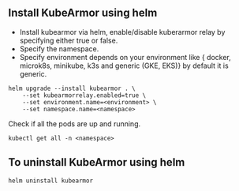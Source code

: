 ## Install KubeArmor using helm
* Install kubearmor via helm, enable/disable kuberarmor relay by specifying either true or false.
* Specify the namespace.
* Specify environment depends on your environment like { docker, microk8s, minikube, k3s and generic (GKE, EKS)} by default it is generic.

```
helm upgrade --install kubearmor . \
    --set kubearmorrelay.enabled=true \
    --set environment.name=<environment> \
    --set namespace.name=<namespace>

```
Check if all the pods are up and running.
```
kubectl get all -n <namespace>
```

## To uninstall KubeArmor using helm
```
helm uninstall kubearmor
```